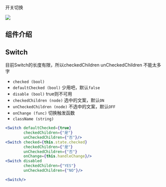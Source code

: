 开关切换

![](http://7xlnio.com1.z0.glb.clouddn.com/16-8-1/3206163.jpg)

## 组件介绍

## Switch

目前Switch的长度有限，所以checkedChildren unCheckedChildren 不能太多字

- `checked (bool)`
- `defaultChecked (bool)` 少用吧，默认`false`
- `disable (bool)` true则不可用
- `checkedChildren (node)` 选中的文案，默认`ON`
- `unCheckedChildren (node)` 不选中的文案，默认`OFF`
- `onChange (func)` 切换触发函数
- `className (string)` 

```jsx
<Switch defaultChecked={true}
        checkedChildren={"是"}
        unCheckedChildren={"否"}/>
<Switch checked={this.state.checked}
        checkedChildren={"是"}
        unCheckedChildren={"否"}
        onChange={this.handleChange}/>
<Switch disabled
        checkedChildren={"YES"}
        unCheckedChildren={"NO"}/>

<Switch/>
```